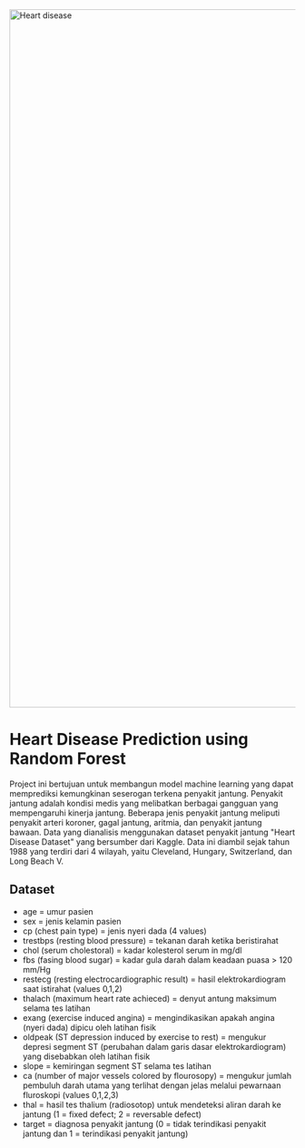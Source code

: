 <img width="1230" alt="Heart disease" src="https://github.com/user-attachments/assets/af6f95ff-2eea-48cc-bdb1-48dc64ede863" />


# Heart Disease Prediction using Random Forest
Project ini bertujuan untuk membangun model machine learning yang dapat memprediksi kemungkinan seserogan terkena penyakit jantung. Penyakit jantung adalah kondisi medis yang melibatkan berbagai gangguan yang mempengaruhi kinerja jantung. Beberapa jenis penyakit jantung meliputi penyakit arteri koroner, gagal jantung, aritmia, dan penyakit jantung bawaan.
Data yang dianalisis menggunakan dataset penyakit jantung "Heart Disease Dataset" yang bersumber dari Kaggle. Data ini diambil sejak tahun 1988 yang terdiri dari 4 wilayah, yaitu Cleveland, Hungary, Switzerland, dan Long Beach V.

## Dataset 
* age = umur pasien
* sex = jenis kelamin pasien
* cp (chest pain type) = jenis nyeri dada (4 values)
* trestbps (resting blood pressure) = tekanan darah ketika beristirahat
* chol (serum cholestoral) = kadar kolesterol serum in mg/dl
* fbs (fasing blood sugar) = kadar gula darah dalam keadaan puasa > 120 mm/Hg
* restecg (resting electrocardiographic result) = hasil elektrokardiogram saat istirahat (values 0,1,2)
* thalach (maximum heart rate achieced) = denyut antung maksimum selama tes latihan
* exang (exercise induced angina) = mengindikasikan apakah angina (nyeri dada) dipicu oleh latihan fisik
* oldpeak (ST depression induced by exercise to rest) = mengukur depresi segment ST (perubahan dalam garis dasar elektrokardiogram) yang disebabkan oleh latihan fisik
* slope = kemiringan segment ST selama tes latihan
* ca (number of major vessels colored by flourosopy) = mengukur jumlah pembuluh darah utama yang terlihat dengan jelas melalui pewarnaan fluroskopi (values 0,1,2,3)
* thal = hasil tes thalium (radiosotop) untuk mendeteksi aliran darah ke jantung (1 = fixed defect; 2 = reversable defect)
* target = diagnosa penyakit jantung (0 = tidak terindikasi penyakit jantung dan 1 = terindikasi penyakit jantung)
